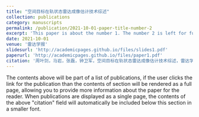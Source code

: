 ```yaml
---
title: "空间目标在轨状态雷达成像估计技术综述"
collection: publications
category: manuscripts
permalink: /publication/2021-10-01-paper-title-number-2
excerpt: 'This paper is about the number 1. The number 2 is left for future work.'
date: 2021-10-01
venue: '雷达学报'
slidesurl: 'http://academicpages.github.io/files/slides1.pdf'
paperurl: 'http://academicpages.github.io/files/paper1.pdf'
citation: '周叶剑，马岩，张磊，钟卫军，空间目标在轨状态雷达成像估计技术综述，雷达学报，2021, 10(4): 607–621.'
---
```


The contents above will be part of a list of publications, if the user clicks the link for the publication than the contents of section will be rendered as a full page, allowing you to provide more information about the paper for the reader. When publications are displayed as a single page, the contents of the above "citation" field will automatically be included below this section in a smaller font.
